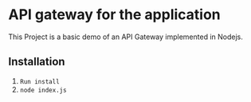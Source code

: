# API gateway for the application
This Project is a basic demo of an API Gateway implemented in Nodejs.

## Installation 
1. `Run install`
2. `node index.js`
